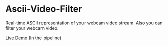 # Ascii-Video-Filter
Real-time ASCII representation of your webcam video stream. Also you can filter your webcam video.

[Live Demo](https://saliherdemk.github.io/Ascii-Video-Filter/) (In the pipeline)


